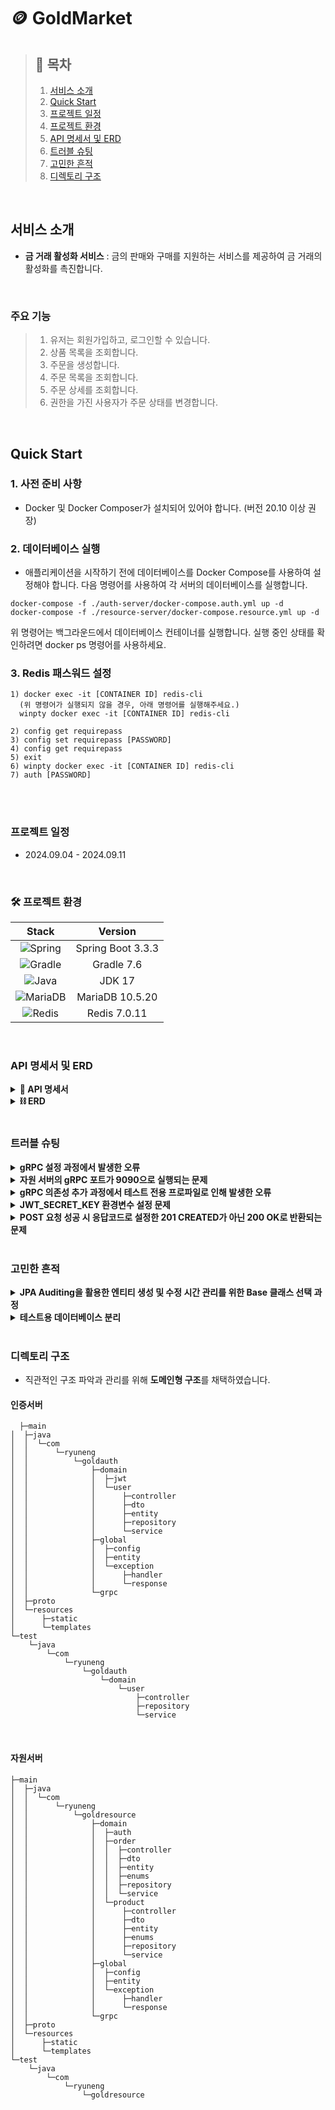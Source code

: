 # 🪙 GoldMarket

> ## 📝 목차
> 1. [서비스 소개](#서비스-소개)
> 2. [Quick Start](#quick-start)
> 3. [프로젝트 일정](#프로젝트-일정)
> 4. [프로젝트 환경](#%EF%B8%8F-프로젝트-환경)
> 6. [API 명세서 및 ERD](#api-명세서-및-erd)
> 7. [트러블 슈팅](#트러블-슈팅)
> 8. [고민한 흔적](#고민한-흔적)
> 9. [디렉토리 구조](#디렉토리-구조)

<br>

## 서비스 소개
- **금 거래 활성화 서비스** : 금의 판매와 구매를 지원하는 서비스를 제공하여 금 거래의 활성화를 촉진합니다.

<br>

### 주요 기능
> 1. 유저는 회원가입하고, 로그인할 수 있습니다.
> 2. 상품 목록을 조회합니다.
> 3. 주문을 생성합니다.
> 4. 주문 목록을 조회합니다.
> 5. 주문 상세를 조회합니다.
> 6. 권한을 가진 사용자가 주문 상태를 변경합니다.

<br>

## Quick Start
### 1. 사전 준비 사항
- Docker 및 Docker Composer가 설치되어 있어야 합니다. (버전 20.10 이상 권장)

### 2. 데이터베이스 실행
- 애플리케이션을 시작하기 전에 데이터베이스를 Docker Compose를 사용하여 설정해야 합니다.
다음 명령어를 사용하여 각 서버의 데이터베이스를 실행합니다.
```
docker-compose -f ./auth-server/docker-compose.auth.yml up -d
docker-compose -f ./resource-server/docker-compose.resource.yml up -d
```
위 명령어는 백그라운드에서 데이터베이스 컨테이너를 실행합니다.
실행 중인 상태를 확인하려면 docker ps 명령어를 사용하세요.

### 3. Redis 패스워드 설정
```
1) docker exec -it [CONTAINER ID] redis-cli
  (위 명령어가 실행되지 않을 경우, 아래 명령어를 실행해주세요.)
  winpty docker exec -it [CONTAINER ID] redis-cli

2) config get requirepass
3) config set requirepass [PASSWORD]
4) config get requirepass
5) exit
6) winpty docker exec -it [CONTAINER ID] redis-cli
7) auth [PASSWORD]
```

<br>
<br>

### 프로젝트 일정
- 2024.09.04 - 2024.09.11

<br>

### 🛠️ 프로젝트 환경
| Stack                                                                                                        | Version           |
|:------------------------------------------------------------------------------------------------------------:|:-----------------:|
| ![Spring](https://img.shields.io/badge/spring-%236DB33F.svg?style=for-the-badge&logo=spring&logoColor=white) | Spring Boot 3.3.3 |
| ![Gradle](https://img.shields.io/badge/Gradle-02303A.svg?style=for-the-badge&logo=Gradle&logoColor=white)    | Gradle 7.6       |
| ![Java](https://img.shields.io/badge/java-%23ED8B00.svg?style=for-the-badge&logo=openjdk&logoColor=white)    | JDK 17           |
| ![MariaDB](https://img.shields.io/badge/mariadb-%2300A3E0.svg?style=for-the-badge&logo=mariadb&logoColor=white) | MariaDB 10.5.20 |
| ![Redis](https://img.shields.io/badge/redis-%23DD0031.svg?style=for-the-badge&logo=redis&logoColor=white)    | Redis 7.0.11        |

<br>

### API 명세서 및 ERD
<details>
  <summary><b>🧾 API 명세서</b></summary><br>
  🔗<a href="https://documenter.getpostman.com/view/33600354/2sAXqmB5nZ"> POSTMAN API 명세 링크 클릭</a>
  <br>
  <h4>인증서버</h4>
  <img src="https://github.com/user-attachments/assets/ec11004c-4bd3-4c21-8956-e36c674ce983" width="80%">
  <h4>자원서버</h4>
  <img src="https://github.com/user-attachments/assets/17bf7813-fb3a-46d4-839f-ca1807809131" width="80%">

</details>

<details>
  <summary><b>⛓️ ERD</b></summary><br>
  <a href="https://dbdiagram.io/d/gold-market-66d7b203eef7e08f0e99f31f">🔗 dbdiagram 링크 클릭</a>
  <h4>인증서버</h4>
  <img src="https://github.com/user-attachments/assets/4bb00055-0980-4666-a027-b19d0c324183" width="70%">
  <h4>자원서버</h4>
  <img src="https://github.com/user-attachments/assets/120855c4-d430-41ee-a405-3cd3ca1cee88" width="70%">
</details>

<br>

### 트러블 슈팅
<details>
  <summary><b>gRPC 설정 과정에서 발생한 오류</b></summary>
<h3>💥 문제</h3>

- gRPC 설정 과정에서 <b>gRPC 관련 클래스들이 생성되지 않고</b> 오류가 발생했다.
- <details>
  <summary>오류 내용</summary><br>
    <img src="https://github.com/user-attachments/assets/49aabd77-9680-4d98-a72b-b6ccefca9ba7">

    CxxxgrpcTestServiceGrpc.java10 error cannot find symbol<br>
    @javax.annotation.Generated(<br>
                     ^<br>
      symbol   class Generated<br>
      location package javax.annotation<br>

  </details>

<br>

<h3>❓ 원인</h3>

- 해당 오류는 `javax.annotation.Generated` 클래스를 찾을 수 없다는 의미다.<br>
이 클래스는 <b>Java 9부터 Java 표준 라이브러리에서 제외</b>되었기 때문에, 현재 사용중인 Java 17버전에서 충돌이 발생했다.<br>
`javax.annotation.Generated`는 `javax.annotation` 패키지에 속해 있기 때문에, 이 패키지를 별도로 추가하면 문제를 해결할 수 있다.

<br>

<h3>💡 해결</h3>

- `build.gradle`에 아래 <b>의존성을 추가</b>한 후, Gradle을 clean하고 build를 수행했다.<br>
`implementation 'javax.annotation:javax.annotation-api:1.3.2'`<br>
- 수정 후, `build > generated` 하위에 gRPC 관련 클래스들이 정상적으로 생성되었다.
- <details>
  <summary>성공 결과</summary><br>
    <img src="https://github.com/user-attachments/assets/08d8db2f-9e9f-405f-8336-3360c4017566">
  </details>

<br>

<h3>💥 + 2차 문제</h3>

- <b>문제</b> : 생성된 gRPC 관련 클래스들이 정상적으로 <b>import되지 않는</b> 또 다른 문제가 발생했다.<br>
- <b>과정</b> : 여러 참고 자료를 찾아 수정해봤지만, 문제는 해결되지 않았다. gRPC 관련 자료가 많지 않아 해결에 어려움이 있었다.<br>
- <b>해결</b> : 원인이 gRPC <b>버전 호환성</b> 문제임을 파악하고, 기존 의존성을 전부 제거한 후 <b>최신 버전</b>으로 교체하니 정상적으로 작동했다.<br>
새로운 라이브러리를 추가할 때는 버전 호환성을 잘 확인해야 한다는 점을 다시 한번 깨달았다.
<br>

</details>

<details>
  <summary><b>자원 서버의 gRPC 포트가 9090으로 실행되는 문제</b></summary>
<h3>💥 문제</h3>

- 자원 서버의 `application.yml`에 gprc client port를 50052로 설정했음에도 불구하고, 서버를 실행할 때마다 <b>gRPC 포트가 `9090`으로 실행</b>되었다.
이로 인해 <b>인증 서버와 자원 서버 간의 통신이 실패</b>했다.
- <details>
  <summary>오류 내용</summary><br>
    <ul>
      <li>
        <div>
          <p>자원 서버</p>
          <img src="https://github.com/user-attachments/assets/f801f82f-01f4-49e2-9450-e77acaa240e2" width="80%">
        </div>
      </li><br>
      <li>
        <div>
          <p>인증 서버 비교) 인증서버는 설정한 대로 <b>port: 50051</b>이 정상적으로 표시되었다.</p>
          <img src="https://github.com/user-attachments/assets/107e7d60-c163-4e93-a5c9-6c8ceeae899b" width="80%">
        </div>
      </li>
    </ul>

  </details>

<br>

<h3>❓ 원인</h3>

- **의존성 문제**

  - 인증 서버에는 `implementation 'net.devh:grpc-spring-boot-starter:2.15.0.RELEASE'`,<br>
자원 서버에는 `implementation 'net.devh:grpc-client-spring-boot-starter:3.1.0.RELEASE'`<br>
의존성이 필요하다. 하지만 나는 자원서버에 `client` 의존성이 누락된 상태였다.<br>

- **포트 설정 문제**

  - 인증 서버의 `server: port` 번호와 자원 서버의 `client: server: address` 번호가 일치해야 하지만, 내가 설정한 포트 번호는 서로 달랐다.

<br>

<h3>💡 해결</h3>

- 자원 서버에 **gRPC 클라이언트 의존성을 추가**하고, `application.yml`에서 인증 서버와 자원 서버의 gPRC 포트 번호를 동일하게 `50051`로 수정했다.
수정 후, 자원 서버는 더 이상 9090 포트로 실행되지 않고, 인증 서버와 자원 서버 간의 통신이 정상적으로 성공했다.

<br>

</details>

<details>
  <summary><b>gRPC 의존성 추가 과정에서 테스트 전용 프로파일로 인해 발생한 오류</b></summary>
<h3>💥 문제</h3>

- 인증 서버에 gRPC 의존성을 추가한 후 서버 실행 시 여러 오류가 발생했고, **실제로는 정상적으로 통과되는 테스트도 실패**했다는 메시지가 출력되었다.
- <details>
  <summary>오류 내용</summary><br>
    <ul>
      <li>
        <div>
          <p>오류 내용</p>
          <img src="https://github.com/user-attachments/assets/f8582a1a-fe9b-492c-85d1-3fcfc1ae4c2d">
        </div>
      </li><br>
      <li>
        <div>
          <p>테스트 실패 내용</p>
          <img src="https://github.com/user-attachments/assets/58a28135-9326-4cdd-bf7f-42511081d782" width="70%">
        </div>
      </li><br>
      <li>
        <div>
          <p>하지만 실패한다는 테스트는 <b>실제로 실행해보면 성공하는 테스트</b>였다.</p>
          <img src="https://github.com/user-attachments/assets/92ecd2cd-fae7-455d-aa9a-d3d7dceffd56" width="90%">
        </div>
      </li>
    </ul>

  </details>

<br>

<h3>❓ 원인</h3>

- `application.yml`의 `grpc: server: port:` 설정 위치가 문제였다.
- 로컬 환경과 테스트 실행 환경에서 **동일한 gRPC 포트를 사용하게 되어 포트 충돌**이 발생했다. gRPC 포트 설정이 기본 프로파일(로컬과 테스트 환경에서 공통으로 사용되는 프로파일)에 있었기 때문이다.

<br>

<h3>💡 해결</h3>

- **gPRC 포트 설정을 로컬 프로파일로 이동함**으로써 충돌을 방지하고, 문제를 해결했다.

<br>

</details>

<details>
  <summary><b>JWT_SECRET_KEY 환경변수 설정 문제</b></summary>
<h3>💥 문제</h3>

- JWT 기반 로그인을 구현하는 과정에서 `@Value("${JWT_SECRET_KEY}")`를 통해 환경변수에 설정된 **`JWT_SECRET_KEY` 값을 읽어오지 못하는 문제**가 발생했다.
`application.yml`과 `.env` 파일에 각각 같은 환경변수를 설정했음에도 충돌이 발생했다.

<br>

<h3>❓ 원인</h3>

- `JWT_SECRET_KEY` 값이 `application.yml`과 `.env` 파일 중 한 곳에만 설정되어야 하는데 **두 파일에 중복 정의**된 것이 문제였다. 이로 인해 변수 충돌이 발생해 올바르게 값을 읽지 못했다.

<br>

<h3>💡 해결</h3>

- **`application.yml` 파일에서 `jwt:secretkey` 항목을 삭제**하고, `.env` 파일에만 `JWT_SECRET_KEY` 환경변수를 유지했다.
수정 후, `@Value("${JWT_SECRET_KEY}")`를 통해 환경변수가 정상적으로 읽혔다.
- <details>
  <summary>수정한 내용</summary><br>
    <ul>
      <li>
        <div>
          <p>application.yml 파일에서 <b>jwt:secretkey</b> 제거</p>
        </div>
      </li>
      <li>
        <div>
          <p>.env 파일에 <b>JWT_SECRET_KEY</b> 유지</p>
          <img src="https://github.com/user-attachments/assets/36972473-9e0b-4fc1-880b-9144d148ae83">
        </div>
      </li>
    </ul>

  </details>

<br>

</details>

<details>
  <summary><b>POST 요청 성공 시 응답코드로 설정한 201 CREATED가 아닌 200 OK로 반환되는 문제</b></summary>
<h3>💥 문제</h3>

- `@PostMapping` 요청 성공 시 반환값으로 `SuccessResponse.created()`를 사용했는데,
실제 응답은 **`201 CREATED`가 아닌 `200 OK`가 반환**되었다.
- <details>
  <summary>작성한 SuccessResponse 클래스와 API 코드</summary><br>
    <img src="https://github.com/user-attachments/assets/f8a68142-16a6-4c3d-b4dd-e0bd12b612ec" width="80%">
    <img src="https://github.com/user-attachments/assets/43f2c0dc-c9e0-4279-b45d-da883c417d95" width="80%">
  </details>

<br>

<h3>❓ 원인</h3>

- `SuccessResponse.created` 메서드가 `HttpStatus.CREATED`를 반환하도록 설정하더라도,
Spring은 기본적으로 **`ResponseEntity`를 사용하지 않으면 HTTP 상태 코드를 자동으로 설정하지 않는다.**
- Spring MVC는 컨트롤러 메서드에서 반환된 객체를 HTTP 응답 본문으로 직렬화하지만,
상태 코드를 명시적으로 설정하지 않으면 기본값인 `HttpStatus.OK(200)`가 반환된다.
- 즉, `SuccessResponse.created()`가 내부적으로 `HttpStatus.CREATED`를 설정하고 있어도, 이 정보는 **응답의 실제 HTTP 상태 코드에 반영되지 않는다.**

<br>

<h3>💡 해결</h3>

- 반환값을 **`ResponseEntity<>`로 감싸서 상태 코드를 명시적으로 설정**했다.
수정 후, 실제로 `201 CREATED` 상태 코드가 반환되었다.
- <details>
  <summary>수정한 내용</summary><br>
  <img src="https://github.com/user-attachments/assets/32922fe5-7b01-4bbf-9e80-bf8a9d30d6dd" width="80%">
  </details>

<br>

</details>

<br>

### 고민한 흔적
<details>
  <summary><b>JPA Auditing을 활용한 엔티티 생성 및 수정 시간 관리를 위한 Base 클래스 선택 과정</b></summary>
<h3>🤔 고민한 내용</h3>

- 각 도메인 엔티티 클래스를 생성하는 과정에서 생성 및 수정 시간을 자동으로 관리해주는 `BaseEntity`, `BaseTimeEntity`, `Timestamped` 중 어떤 클래스를 사용할지 고민했다.

<br>

<h3>🔍 분석</h3>

- **BaseEntity**
    - 시간 정보 뿐만 아니라, 엔티티에서 공통적으로 사용될 필드를 포함하는 부모 클래스<br><br>
- **BaseTimeEntity**
    - 시간 관련 로직에 특화되어 있으며, 엔티티의 시간 정보만 관리할 때 유용하다.<br><br>
- **Timestamped**
    - 단순한 시간 관리만 필요할 때 사용한다.
    - `BaseTimeEntity`와 필드 이름이나 기능이 조금 다를 수 있지만, 시간 필드를 자동으로 처리하는 기능적 측면에서 유사하다.

<br>

<h3>💡 결론</h3>

- 이 프로젝트에서는 모든 엔티티에 `cretaed_at`, `updated_at` 뿐만 아니라<br>
`deleted_at`, `deleted_yn` 필드를 공통으로 추가하도록 설계했기 때문에,
`BaseEntity`가 적절하다고 판단하여 **`BaseEntity`를 사용**했다.

<br>

</details>

<details>
  <summary><b>테스트용 데이터베이스 분리</b></summary>
<h3>🤔 고민한 내용</h3>

- 로컬 환경과 테스트 환경을 분리하면서, **테스트 시 로컬에서 사용하는 실제 DB와 동일한 데이터베이스를 사용할 것인지**에 대해 고민했다.

<br>

<h3>❓ 고민한 이유</h3>

- 로컬 DB와 테스트 DB를 동일하게 유지하면 편리할 수 있지만, **테스트 중 데이터가 손상되거나 의도하지 않은 영향**을 미칠까 우려되었다.

<br>

<h3>💡 결론</h3>

- **테스트 환경과 실제 로컬 개발 환경을 완전히 분리**하기로 결정했다.
이를 위해 Docker를 활용해 **테스트 전용 MariaDB를 설정**하여 테스트 데이터와 로컬 데이터를 독립적으로 관리할 수 있게 했다.<br>
- 이로 인해 테스트 중 발생하는 데이터 변화가 로컬 DB에 영향을 주지 않고, 테스트 환경을 필요에 따라 쉽게 초기화하거나 재구성할 수 있어 더 **안전하고 효율적인 테스트 환경**을 구성할 수 있게 되었다.

<br>

</details>

<br>

### 디렉토리 구조
- 직관적인 구조 파악과 관리를 위해 <b>도메인형 구조</b>를 채택하였습니다.
<h4>인증서버</h4>

```
  ├─main
│  ├─java
│  │  └─com
│  │      └─ryuneng
│  │          └─goldauth
│  │              ├─domain
│  │              │  ├─jwt
│  │              │  └─user
│  │              │      ├─controller
│  │              │      ├─dto
│  │              │      ├─entity
│  │              │      ├─repository
│  │              │      └─service
│  │              ├─global
│  │              │  ├─config
│  │              │  ├─entity
│  │              │  └─exception
│  │              │      ├─handler
│  │              │      └─response
│  │              └─grpc
│  ├─proto
│  └─resources
│      ├─static
│      └─templates
└─test
    └─java
        └─com
            └─ryuneng
                └─goldauth
                    └─domain
                        └─user
                            ├─controller
                            ├─repository
                            └─service
```

<br>

<h4>자원서버</h4>

```
├─main
│  ├─java
│  │  └─com
│  │      └─ryuneng
│  │          └─goldresource
│  │              ├─domain
│  │              │  ├─auth
│  │              │  ├─order
│  │              │  │  ├─controller
│  │              │  │  ├─dto
│  │              │  │  ├─entity
│  │              │  │  ├─enums
│  │              │  │  ├─repository
│  │              │  │  └─service
│  │              │  └─product
│  │              │      ├─controller
│  │              │      ├─dto
│  │              │      ├─entity
│  │              │      ├─enums
│  │              │      ├─repository
│  │              │      └─service
│  │              ├─global
│  │              │  ├─config
│  │              │  ├─entity
│  │              │  └─exception
│  │              │      ├─handler
│  │              │      └─response
│  │              └─grpc
│  ├─proto
│  └─resources
│      ├─static
│      └─templates
└─test
    └─java
        └─com
            └─ryuneng
                └─goldresource
```
